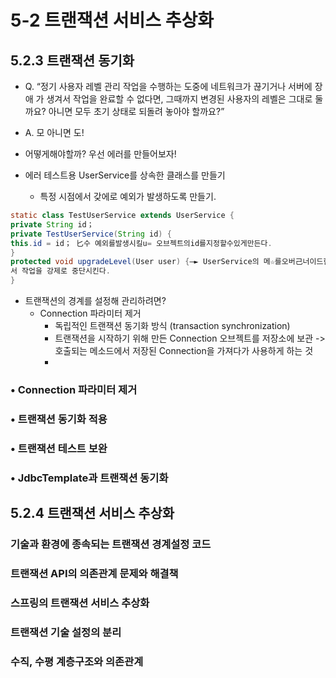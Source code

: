 # 5-2 트랜잭션 서비스 추상화

## 5.2.3 트랜잭션 동기화
- Q. “정기 사용자 레벨 관리 작업을 수행하는 도중에 네트워크가 끊기거나 서버에 장애 가 생겨서 작업을 완료할 수 없다면, 그때까지 변경된 사용자의 레벨은 그대로 둘까요? 아니면 모두 초기 상태로 되돌려 놓아야 할까요?”
- A. 모 아니면 도!


- 어떻게해야할까? 우선 에러를 만들어보자!
- 에러 테스트용 UserService를 상속한 클래스를 만들기 
  - 특정 시점에서 갖에로 예외가 발생하도록 만들기.

```java
static class TestUserService extends UserService {
private String id；
private TestUserService(String id) {
this.id = id； 匕수 예외를발생시킬u= 오브젝트의id를지정할수있게만든다.
}
protected void upgradeLevel(User user) {—► UserService의 메☆를오버己너이드한le if (user.getld(),equals(this.id)) throw new TestUserServiceExceptionO； super.upgradeLevel (user)； I—> 지정된 id의 us이 오브젝트가 발견되면 예외를 던져서
서 작업을 강제로 중단시킨다.
}
```

- 트랜잭션의 경계를 설정해 관리하려면?
  - Connection 파라미터 제거
    - 독립적인 트랜잭션 동기화 방식 (transaction synchronization)
    - 트랜잭션을 시작하기 위해 만든 Connection 오브젝트를 저장소에 보관 -> 호출되는 메소드에서 저장된 Connection을 가져다가 사용하게 하는 것
    - 

### • Connection 파라미터 제거

### • 트랜잭션 동기화 적용

### • 트랜잭션 테스트 보완

### • JdbcTemplate과 트랜잭션 동기화

## 5.2.4 트랜잭션 서비스 추상화

### 기술과 환경에 종속되는 트랜잭션 경계설정 코드

### 트랜잭션 API의 의존관계 문제와 해결책

### 스프링의 트랜잭션 서비스 추상화

### 트랜잭션 기술 설정의 분리

### 수직, 수평 계층구조와 의존관계